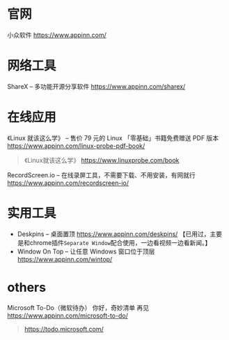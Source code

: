 
# 官网

小众软件 https://www.appinn.com/

# 网络工具

ShareX – 多功能开源分享软件 https://www.appinn.com/sharex/

# 在线应用

《Linux 就该这么学》 – 售价 79 元的 Linux 「零基础」书籍免费赠送 PDF 版本 https://www.appinn.com/linux-probe-pdf-book/
> 《Linux就该这么学》 https://www.linuxprobe.com/book

RecordScreen.io – 在线录屏工具，不需要下载、不用安装，有网就行 https://www.appinn.com/recordscreen-io/

# 实用工具

- Deskpins – 桌面置顶 https://www.appinn.com/deskpins/ 【已用过，主要是和chrome插件`Separate Window`配合使用，一边看视频一边看新闻。】
- Window On Top – 让任意 Windows 窗口位于顶层 https://www.appinn.com/wintop/

# others

Microsoft To-Do（微软待办） 你好，奇妙清单 再见 https://www.appinn.com/microsoft-to-do/
> https://todo.microsoft.com/
